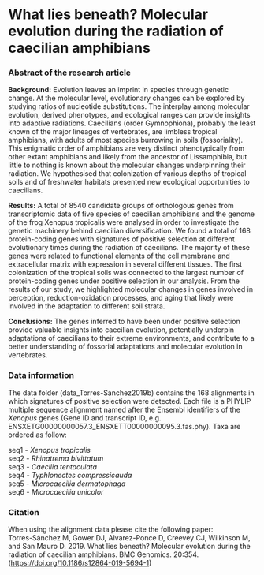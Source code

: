 # What lies beneath? Molecular evolution during the radiation of caecilian amphibians

### Abstract of the research article

**Background:** Evolution leaves an imprint in species through genetic change. At the molecular level, evolutionary changes can be explored by studying ratios of nucleotide substitutions. The interplay among molecular evolution, derived phenotypes, and ecological ranges can provide insights into adaptive radiations. Caecilians (order Gymnophiona), probably the least known of the major lineages of vertebrates, are limbless tropical amphibians, with adults of most species burrowing in soils (fossoriality). This enigmatic order of amphibians are very distinct phenotypically from other extant amphibians and likely from the ancestor of Lissamphibia, but little to nothing is known about the molecular changes underpinning their radiation. We hypothesised that colonization of various depths of tropical soils and of freshwater habitats presented new ecological opportunities to caecilians.  

**Results:** A total of 8540 candidate groups of orthologous genes from transcriptomic data of five species of caecilian amphibians and the genome of the frog Xenopus tropicalis were analysed in order to investigate the genetic machinery behind caecilian diversification. We found a total of 168 protein-coding genes with signatures of positive selection at different evolutionary times during the radiation of caecilians. The majority of these genes were related to functional elements of the cell membrane and extracellular matrix with expression in several different tissues. The first colonization of the tropical soils was connected to the largest number of protein-coding genes under positive selection in our analysis. From the results of our study, we highlighted molecular changes in genes involved in perception, reduction-oxidation processes, and aging that likely were involved in the adaptation to different soil strata.  

**Conclusions:** The genes inferred to have been under positive selection provide valuable insights into caecilian evolution, potentially underpin adaptations of caecilians to their extreme environments, and contribute to a better understanding of fossorial adaptations and molecular evolution in vertebrates.

### Data information

The data folder (data_Torres-Sánchez2019b) contains the 168 alignments in which signatures of positive selection were detected. Each file is a PHYLIP multiple sequence alignment named after the Ensembl identifiers of the *Xenopus* genes (Gene ID and transcript ID, e.g. ENSXETG00000000057.3_ENSXETT00000000095.3.fas.phy). Taxa are ordered as follow:  

seq1 - *Xenopus tropicalis*  
seq2 - *Rhinatrema bivittatum*  
seq3 - *Caecilia tentaculata*  
seq4 - *Typhlonectes compressicauda*  
seq5 - *Microcaecilia dermatophaga*  
seq6 - *Microcaecilia unicolor*  

### Citation

When using the alignment data please cite the following paper:  
Torres-Sánchez M, Gower DJ, Alvarez-Ponce D, Creevey CJ, Wilkinson M, and San Mauro D. 2019. What lies beneath? Molecular evolution during the radiation of caecilian amphibians. BMC Genomics. 20:354. (https://doi.org/10.1186/s12864-019-5694-1)

